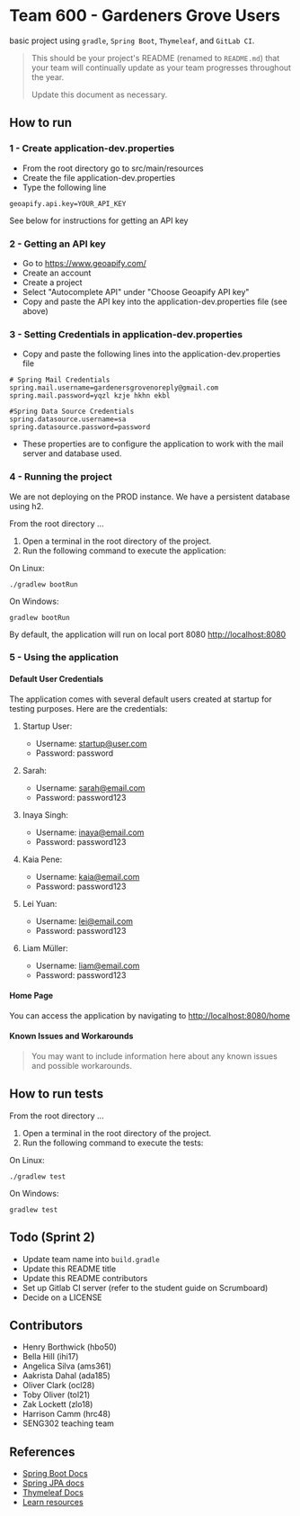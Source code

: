 # Team 600 - Gardeners Grove Users
basic project using ```gradle```, ```Spring Boot```, ```Thymeleaf```, and ```GitLab CI```.

> This should be your project's README (renamed to `README.md`) that your team will continually update as your team progresses throughout the year.
>
> Update this document as necessary.

## How to run
### 1 - Create application-dev.properties

- From the root directory go to src/main/resources
- Create the file application-dev.properties
- Type the following line
```
geoapify.api.key=YOUR_API_KEY
```
See below for instructions for getting an API key

### 2 - Getting an API key

- Go to https://www.geoapify.com/
- Create an account
- Create a project
- Select "Autocomplete API" under "Choose Geoapify API key"
- Copy and paste the API key into the application-dev.properties file (see above)

### 3 - Setting Credentials in application-dev.properties

- Copy and paste the following lines into the application-dev.properties file
```
# Spring Mail Credentials
spring.mail.username=gardenersgrovenoreply@gmail.com
spring.mail.password=yqzl kzje hkhn ekbl

#Spring Data Source Credentials
spring.datasource.username=sa
spring.datasource.password=password
```
- These properties are to configure the application to work with the mail server and database used.

### 4 - Running the project
We are not deploying on the PROD instance. We have a persistent database using h2.

From the root directory ...

1. Open a terminal in the root directory of the project.
2. Run the following command to execute the application:

On Linux:
```
./gradlew bootRun
```

On Windows:
```
gradlew bootRun
```

By default, the application will run on local port 8080 [http://localhost:8080](http://localhost:8080)

### 5 - Using the application

#### Default User Credentials
The application comes with several default users created at startup for testing purposes. Here are the credentials:

1. Startup User:
    - Username: startup@user.com
    - Password: password

2. Sarah:
    - Username: sarah@email.com
    - Password: password123

3. Inaya Singh:
    - Username: inaya@email.com
    - Password: password123

4. Kaia Pene:
    - Username: kaia@email.com
    - Password: password123

5. Lei Yuan:
    - Username: lei@email.com
    - Password: password123

6. Liam Müller:
    - Username: liam@email.com
    - Password: password123

#### Home Page
You can access the application by navigating to [http://localhost:8080/home](http://localhost:8080/home)

#### Known Issues and Workarounds
> You may want to include information here about any known issues and possible workarounds.

## How to run tests
From the root directory ...

1. Open a terminal in the root directory of the project.
2. Run the following command to execute the tests:

On Linux:
```
./gradlew test
```

On Windows:
```
gradlew test
```


## Todo (Sprint 2)

- Update team name into `build.gradle`
- Update this README title
- Update this README contributors
- Set up Gitlab CI server (refer to the student guide on Scrumboard)
- Decide on a LICENSE

## Contributors

- Henry Borthwick (hbo50)
- Bella Hill (ihi17)
- Angelica Silva (ams361)
- Aakrista Dahal (ada185)
- Oliver Clark (ocl28)
- Toby Oliver (tol21)
- Zak Lockett (zlo18)
- Harrison Camm (hrc48)
- SENG302 teaching team

## References

- [Spring Boot Docs](https://docs.spring.io/spring-boot/docs/current/reference/htmlsingle/)
- [Spring JPA docs](https://docs.spring.io/spring-data/jpa/docs/current/reference/html/)
- [Thymeleaf Docs](https://www.thymeleaf.org/documentation.html)
- [Learn resources](https://learn.canterbury.ac.nz/course/view.php?id=17797&section=8)
